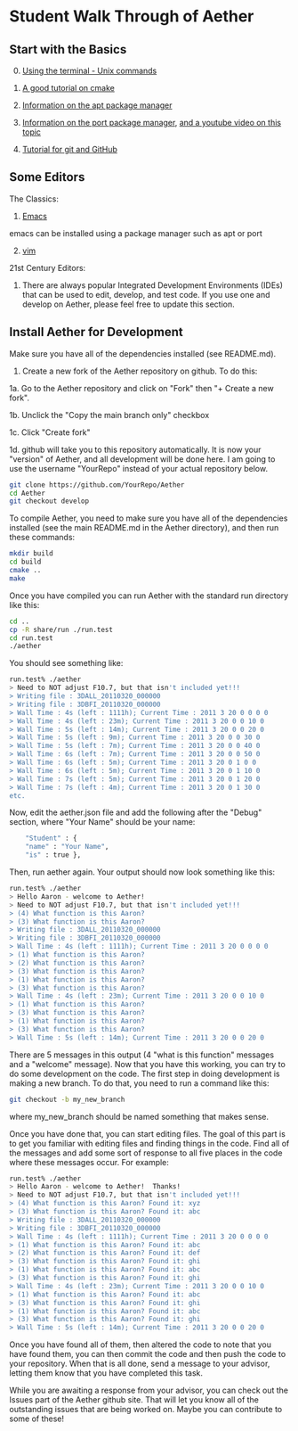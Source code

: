 # Student Walk Through of Aether


## Start with the Basics

0. [Using the terminal - Unix commands](https://ubuntu.com/tutorials/command-line-for-beginners#1-overview)

1. [A good tutorial on cmake](https://www.internalpointers.com/post/modern-cmake-beginner-introduction)

2. [Information on the apt package manager](https://ubuntu.com/server/docs/package-management)

3. [Information on the port package manager](https://brianreiter.org/2020/06/25/why-and-how-to-set-up-macports-package-manager-for-macos/), [and a youtube video on this topic](https://www.youtube.com/watch?v=fYY7mArCryI)

4. [Tutorial for git and GitHub](https://www.freecodecamp.org/news/git-and-github-for-beginners/)


## Some Editors

The Classics:

1. [Emacs](http://www.jesshamrick.com/2012/09/10/absolute-beginners-guide-to-emacs/)

emacs can be installed using a package manager such as apt or port

2. [vim](https://linuxconfig.org/vim-tutorial)

21st Century Editors:

1. There are always popular Integrated Development Environments (IDEs) that can be used to 
    edit, develop, and test code.  If you use one and develop on Aether, please feel free to update
    this section.


## Install Aether for Development

Make sure you have all of the dependencies installed (see README.md).

1. Create a new fork of the Aether repository on github.  To do this:

1a. Go to the Aether repository and click on "Fork" then "+ Create a new fork".

1b. Unclick the "Copy the main branch only" checkbox

1c. Click "Create fork"

1d. github will take you to this repository automatically.  It is now
your "version" of Aether, and all development will be done here.  I am going to use the username "YourRepo" instead of your actual repository below.


```bash
git clone https://github.com/YourRepo/Aether
cd Aether
git checkout develop
```

To compile Aether, you need to make sure you have all of the dependencies
installed (see the main README.md in the Aether directory), and then run
these commands:
```bash
mkdir build
cd build
cmake ..
make
```

Once you have compiled you can run Aether with the standard run directory
like this:
```bash
cd ..
cp -R share/run ./run.test
cd run.test
./aether
```

You should see something like:
```bash
run.test% ./aether
> Need to NOT adjust F10.7, but that isn't included yet!!!
> Writing file : 3DALL_20110320_000000
> Writing file : 3DBFI_20110320_000000
> Wall Time : 4s (left : 1111h); Current Time : 2011 3 20 0 0 0 0 
> Wall Time : 4s (left : 23m); Current Time : 2011 3 20 0 0 10 0 
> Wall Time : 5s (left : 14m); Current Time : 2011 3 20 0 0 20 0 
> Wall Time : 5s (left : 9m); Current Time : 2011 3 20 0 0 30 0 
> Wall Time : 5s (left : 7m); Current Time : 2011 3 20 0 0 40 0 
> Wall Time : 6s (left : 7m); Current Time : 2011 3 20 0 0 50 0 
> Wall Time : 6s (left : 5m); Current Time : 2011 3 20 0 1 0 0 
> Wall Time : 6s (left : 5m); Current Time : 2011 3 20 0 1 10 0 
> Wall Time : 7s (left : 5m); Current Time : 2011 3 20 0 1 20 0 
> Wall Time : 7s (left : 4m); Current Time : 2011 3 20 0 1 30 0 
etc.
```

Now, edit the aether.json file and add the following after the "Debug"
section, where "Your Name" should be your name:
```bash
    "Student" : {
	"name" : "Your Name",
	"is" : true },
```

Then, run aether again.  Your output should now look something like this:
```bash
run.test% ./aether
> Hello Aaron - welcome to Aether!
> Need to NOT adjust F10.7, but that isn't included yet!!!
> (4) What function is this Aaron?
> (3) What function is this Aaron?
> Writing file : 3DALL_20110320_000000
> Writing file : 3DBFI_20110320_000000
> Wall Time : 4s (left : 1111h); Current Time : 2011 3 20 0 0 0 0 
> (1) What function is this Aaron?
> (2) What function is this Aaron?
> (3) What function is this Aaron?
> (1) What function is this Aaron?
> (3) What function is this Aaron?
> Wall Time : 4s (left : 23m); Current Time : 2011 3 20 0 0 10 0 
> (1) What function is this Aaron?
> (3) What function is this Aaron?
> (1) What function is this Aaron?
> (3) What function is this Aaron?
> Wall Time : 5s (left : 14m); Current Time : 2011 3 20 0 0 20 0 
```

There are 5 messages in this output (4 "what is this function"
messages and a "welcome" message). Now that you have this working, you
can try to do some development on the code.  The first step in doing
development is making a new branch.  To do that, you need to run a
command like this:

```bash
git checkout -b my_new_branch
```

where my_new_branch should be named something that makes sense.

Once you have done that, you can start editing files. The goal of this
part is to get you familiar with editing files and finding things in
the code. Find all of the messages and add some sort of response to
all five places in the code where these messages occur.  For example:

```bash
run.test% ./aether
> Hello Aaron - welcome to Aether!  Thanks! 
> Need to NOT adjust F10.7, but that isn't included yet!!!
> (4) What function is this Aaron? Found it: xyz
> (3) What function is this Aaron? Found it: abc
> Writing file : 3DALL_20110320_000000
> Writing file : 3DBFI_20110320_000000
> Wall Time : 4s (left : 1111h); Current Time : 2011 3 20 0 0 0 0 
> (1) What function is this Aaron? Found it: abc
> (2) What function is this Aaron? Found it: def
> (3) What function is this Aaron? Found it: ghi
> (1) What function is this Aaron? Found it: abc
> (3) What function is this Aaron? Found it: ghi
> Wall Time : 4s (left : 23m); Current Time : 2011 3 20 0 0 10 0 
> (1) What function is this Aaron? Found it: abc
> (3) What function is this Aaron? Found it: ghi
> (1) What function is this Aaron? Found it: abc
> (3) What function is this Aaron? Found it: ghi
> Wall Time : 5s (left : 14m); Current Time : 2011 3 20 0 0 20 0 
```

Once you have found all of them, then altered the code to note that
you have found them, you can then commit the code and then push the
code to your repository.  When that is all done, send a message to
your advisor, letting them know that you have completed this task.

While you are awaiting a response from your advisor, you can check out
the Issues part of the Aether github site.  That will let you know all
of the outstanding issues that are being worked on. Maybe you can
contribute to some of these!

